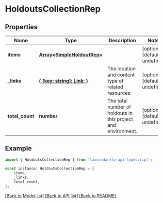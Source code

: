 # HoldoutsCollectionRep


## Properties

Name | Type | Description | Notes
------------ | ------------- | ------------- | -------------
**items** | [**Array&lt;SimpleHoldoutRep&gt;**](SimpleHoldoutRep.md) |  | [optional] [default to undefined]
**_links** | [**{ [key: string]: Link; }**](Link.md) | The location and content type of related resources | [optional] [default to undefined]
**total_count** | **number** | The total number of holdouts in this project and environment. | [optional] [default to undefined]

## Example

```typescript
import { HoldoutsCollectionRep } from 'launchdarkly-api-typescript';

const instance: HoldoutsCollectionRep = {
    items,
    _links,
    total_count,
};
```

[[Back to Model list]](../README.md#documentation-for-models) [[Back to API list]](../README.md#documentation-for-api-endpoints) [[Back to README]](../README.md)
